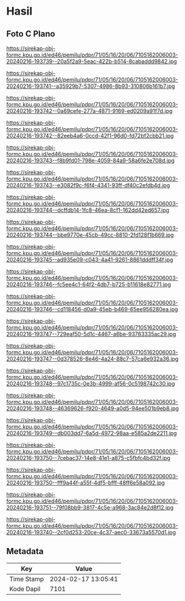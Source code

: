 # Hasil

## Foto C Plano

https://sirekap-obj-formc.kpu.go.id/ed46/pemilu/pdpr/71/05/16/20/06/7105162006003-20240216-193739--20a5f2a9-5eac-422b-b514-8cabaddd9842.jpg

https://sirekap-obj-formc.kpu.go.id/ed46/pemilu/pdpr/71/05/16/20/06/7105162006003-20240216-193741--a35929b7-5307-4986-8b93-310806b161b7.jpg

https://sirekap-obj-formc.kpu.go.id/ed46/pemilu/pdpr/71/05/16/20/06/7105162006003-20240216-193742--0a69cefe-277a-4871-9169-ed0209a91f7d.jpg

https://sirekap-obj-formc.kpu.go.id/ed46/pemilu/pdpr/71/05/16/20/06/7105162006003-20240216-193742--82eeb4a6-0ccd-42f1-96d0-fd72bf2cbb21.jpg

https://sirekap-obj-formc.kpu.go.id/ed46/pemilu/pdpr/71/05/16/20/06/7105162006003-20240216-193743--f8b9fd01-798e-4059-84a9-58a6fe2e708d.jpg

https://sirekap-obj-formc.kpu.go.id/ed46/pemilu/pdpr/71/05/16/20/06/7105162006003-20240216-193743--e3082f9c-f6f4-4341-93ff-df40c2efdb4d.jpg

https://sirekap-obj-formc.kpu.go.id/ed46/pemilu/pdpr/71/05/16/20/06/7105162006003-20240216-193744--dcffdb14-1fc8-46ea-8cf1-162dd42ed657.jpg

https://sirekap-obj-formc.kpu.go.id/ed46/pemilu/pdpr/71/05/16/20/06/7105162006003-20240216-193744--bbe9770e-45cb-49cc-8810-2fd128f1b669.jpg

https://sirekap-obj-formc.kpu.go.id/ed46/pemilu/pdpr/71/05/16/20/06/7105162006003-20240216-193745--ad935e09-c043-4a41-9261-8861dddff34f.jpg

https://sirekap-obj-formc.kpu.go.id/ed46/pemilu/pdpr/71/05/16/20/06/7105162006003-20240216-193746--fc5ee4c1-64f2-4db7-b725-b11618e82771.jpg

https://sirekap-obj-formc.kpu.go.id/ed46/pemilu/pdpr/71/05/16/20/06/7105162006003-20240216-193746--cd118456-d0a9-45eb-b469-65ee956280ea.jpg

https://sirekap-obj-formc.kpu.go.id/ed46/pemilu/pdpr/71/05/16/20/06/7105162006003-20240216-193747--729eaf50-5d1c-4467-a6be-93783335ac29.jpg

https://sirekap-obj-formc.kpu.go.id/ed46/pemilu/pdpr/71/05/16/20/06/7105162006003-20240216-193747--0d378526-8e46-4a24-88c7-57ca6e932a36.jpg

https://sirekap-obj-formc.kpu.go.id/ed46/pemilu/pdpr/71/05/16/20/06/7105162006003-20240216-193748--97c1735c-0e3b-4999-af56-0c5198742c30.jpg

https://sirekap-obj-formc.kpu.go.id/ed46/pemilu/pdpr/71/05/16/20/06/7105162006003-20240216-193748--46369626-f920-4649-a0d5-94ee501b9eb8.jpg

https://sirekap-obj-formc.kpu.go.id/ed46/pemilu/pdpr/71/05/16/20/06/7105162006003-20240216-193749--db003dd7-6a5d-4972-98aa-e585a2de2211.jpg

https://sirekap-obj-formc.kpu.go.id/ed46/pemilu/pdpr/71/05/16/20/06/7105162006003-20240216-193750--7cebac37-14e8-41e1-a875-c5fbfc4bd32f.jpg

https://sirekap-obj-formc.kpu.go.id/ed46/pemilu/pdpr/71/05/16/20/06/7105162006003-20240216-193750--fff9a44f-a55f-4df5-bfff-48ff6e58a092.jpg

https://sirekap-obj-formc.kpu.go.id/ed46/pemilu/pdpr/71/05/16/20/06/7105162006003-20240216-193751--79f08bb9-3817-4c5e-a968-3ac84e2d8f12.jpg

https://sirekap-obj-formc.kpu.go.id/ed46/pemilu/pdpr/71/05/16/20/06/7105162006003-20240216-193740--2cf0d253-20ce-4c37-aec0-33673a5570d1.jpg


## Metadata

| Key        | Value               |
| ---------- | ------------------- |
| Time Stamp | 2024-02-17 13:05:41 |
| Kode Dapil | 7101                |



